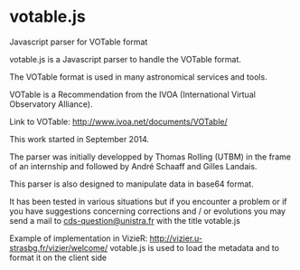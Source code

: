 # votable.js

Javascript parser for VOTable format

votable.js is a Javascript parser to handle the VOTable format.

The VOTable format is used in many astronomical services and tools.

VOTable is a Recommendation from the IVOA (International Virtual Observatory Alliance).

Link to VOTable: http://www.ivoa.net/documents/VOTable/

This work started in September 2014.

The parser was initially developped by Thomas Rolling (UTBM) in the frame of an internship and followed by André Schaaff and Gilles Landais.

This parser is also designed to manipulate data in base64 format.

It has been tested in various situations but if you encounter a problem or if you have suggestions concerning corrections and / or evolutions you may send a mail to cds-question@unistra.fr with the title votable.js

Example of implementation in VizieR: http://vizier.u-strasbg.fr/vizier/welcome/
votable.js is used to load the metadata and to format it on the client side

